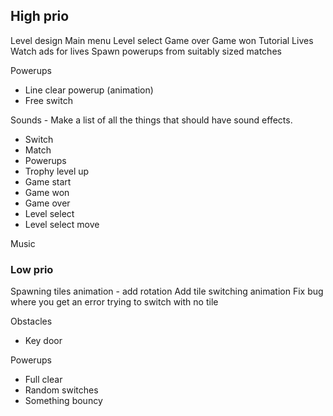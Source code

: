 ## High prio

Level design
Main menu
Level select
Game over
Game won
Tutorial
Lives
Watch ads for lives
Spawn powerups from suitably sized matches

Powerups

- Line clear powerup (animation)
- Free switch

Sounds - Make a list of all the things that should have sound effects.

- Switch
- Match
- Powerups
- Trophy level up
- Game start
- Game won
- Game over
- Level select
- Level select move

Music

### Low prio

Spawning tiles animation - add rotation
Add tile switching animation
Fix bug where you get an error trying to switch with no tile

Obstacles

- Key door

Powerups

- Full clear
- Random switches
- Something bouncy
